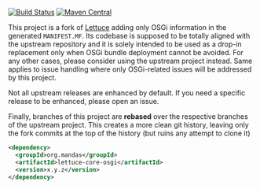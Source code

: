 [![Build Status](https://travis-ci.com/dmandalidis/lettuce-core-osgi.svg)](https://travis-ci.com/dmandalidis/lettuce-core-osgi)
[![Maven Central](https://img.shields.io/maven-central/v/org.mandas/lettuce-core-osgi.svg)](https://search.maven.org/#search%7Cga%7C1%7Cg%3A%22org.mandas%22%20lettuce-core-osgi)

This project is a fork of [Lettuce](https://github.com/lettuce-io/lettuce-core) adding only OSGi information in the
generated `MANIFEST.MF`. Its codebase is supposed to be totally aligned with the upstream repository and it is solely intended
to be used as a drop-in replacement only when OSGi bundle deployment cannot be avoided. For any other cases, please
consider using the upstream project instead. Same applies to issue handling where only OSGi-related issues will be addressed
by this project.

Not all upstream releases are enhanced by default. If you need a specific release to be enhanced, please open an issue.

Finally, branches of this project are **rebased** over the respective branches of the upstream project. This creates
a more clean git history, leaving only the fork commits at the top of the history (but ruins any attempt to clone it)

```xml
<dependency>
  <groupId>org.mandas</groupId>
  <artifactId>lettuce-core-osgi</artifactId>
  <version>x.y.z</version>
</dependency>
```
